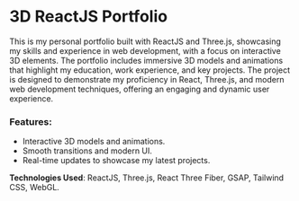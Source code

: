 # 3D ReactJS Portfolio

This is my personal portfolio built with ReactJS and Three.js, showcasing my skills and experience in web development, with a focus on interactive 3D elements. The portfolio includes immersive 3D models and animations that highlight my education, work experience, and key projects. The project is designed to demonstrate my proficiency in React, Three.js, and modern web development techniques, offering an engaging and dynamic user experience.

### Features:
- Interactive 3D models and animations.
- Smooth transitions and modern UI.
- Real-time updates to showcase my latest projects.

**Technologies Used**: ReactJS, Three.js, React Three Fiber, GSAP, Tailwind CSS, WebGL.
